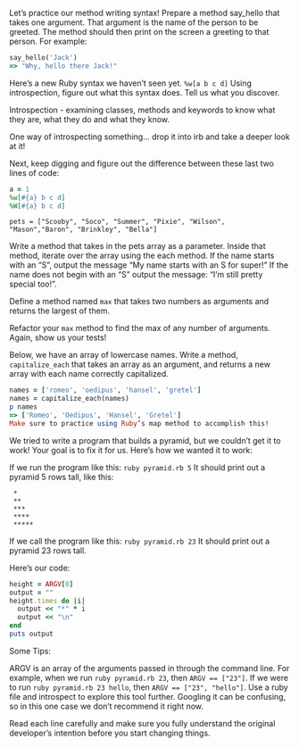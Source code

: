 Let’s practice our method writing syntax! Prepare a method say_hello that takes one argument. That argument is the name of the person to be greeted. The method should then print on the screen a greeting to that person. For example:

```ruby
say_hello('Jack')
=> "Why, hello there Jack!"
```


Here’s a new Ruby syntax we haven’t seen yet.
`%w[a b c d]`
Using introspection, figure out what this syntax does. Tell us what you discover.

Introspection - examining classes, methods and keywords to know what they are, what they do and what they know.

One way of introspecting something… drop it into irb and take a deeper look at it!

Next, keep digging and figure out the difference between these last two lines of code:

```ruby
a = 1
%w[#{a} b c d]
%W[#{a} b c d]
```


`pets = ["Scooby", "Soco", "Summer", "Pixie", "Wilson", "Mason","Baron", "Brinkley", "Bella"]`

Write a method that takes in the pets array as a parameter. Inside that method, iterate over the array using the each method. If the name starts with an “S”, output the message “My name starts with an S for super!” If the name does not begin with an “S” output the message: “I’m still pretty special too!”.


Define a method named `max` that takes two numbers as arguments and returns the largest of them.


Refactor your `max` method to find the max of any number of arguments. Again, show us your tests!


Below, we have an array of lowercase names. Write a method, `capitalize_each` that takes an array as an argument, and returns a new array with each name correctly capitalized.

```ruby
names = ['romeo', 'oedipus', 'hansel', 'gretel']
names = capitalize_each(names)
p names
=> ['Romeo', 'Oedipus', 'Hansel', 'Gretel']
Make sure to practice using Ruby’s map method to accomplish this!
```


We tried to write a program that builds a pyramid, but we couldn’t get it to work! Your goal is to fix it for us. Here’s how we wanted it to work:

If we run the program like this: `ruby pyramid.rb 5`
It should print out a pyramid 5 rows tall, like this:
```
 *
 **
 ***
 ****
 *****
 ```
If we call the program like this: `ruby pyramid.rb 23`
It should print out a pyramid 23 rows tall.

Here’s our code:
```ruby
height = ARGV[0]
output = ""
height.times do |i|
  output << "*" * i
  output << "\n"
end
puts output
```
Some Tips:

ARGV is an array of the arguments passed in through the command line. For example, when we run `ruby pyramid.rb 23`, then `ARGV == ["23"]`.
If we were to run `ruby pyramid.rb 23 hello`, then `ARGV == ["23", "hello"]`. Use a ruby file and introspect to explore this tool further. Googling it can be confusing, so in this one case we don’t recommend it right now.

Read each line carefully and make sure you fully understand the original developer’s intention before you start changing things.
